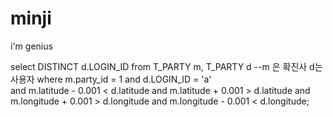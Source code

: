 # minji

i'm genius

select DISTINCT d.LOGIN_ID
  from T_PARTY m, T_PARTY d  --m 은 확진사 d는 사용자
 where m.party_id = 1
   and d.LOGIN_ID = 'a'  
   and m.latitude - 0.001 < d.latitude
   and m.latitude + 0.001 > d.latitude
   and m.longitude + 0.001 > d.longitude
   and m.longitude - 0.001 < d.longitude;
